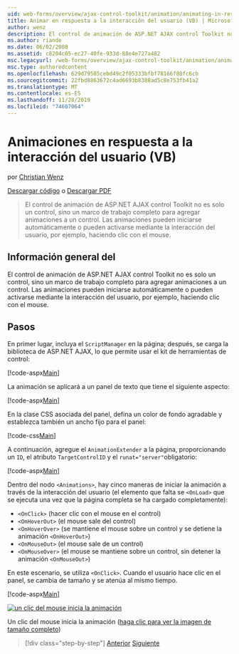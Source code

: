 ```yaml
---
uid: web-forms/overview/ajax-control-toolkit/animation/animating-in-response-to-user-interaction-vb
title: Animar en respuesta a la interacción del usuario (VB) | Microsoft Docs
author: wenz
description: El control de animación de ASP.NET AJAX control Toolkit no es solo un control, sino un marco de trabajo completo para agregar animaciones a un control. Las animaciones pueden estrella...
ms.author: riande
ms.date: 06/02/2008
ms.assetid: c8204c05-ec27-40fe-933d-88e4e727a482
msc.legacyurl: /web-forms/overview/ajax-control-toolkit/animation/animating-in-response-to-user-interaction-vb
msc.type: authoredcontent
ms.openlocfilehash: 629d79505cebd49c2f05333bfbf78166f80fc6cb
ms.sourcegitcommit: 22fbd8863672c4ad6693b8388ad5c8e753fb41a2
ms.translationtype: MT
ms.contentlocale: es-ES
ms.lasthandoff: 11/28/2019
ms.locfileid: "74607064"
---
```

# <a name="animating-in-response-to-user-interaction-vb"></a>Animaciones en respuesta a la interacción del usuario (VB)

por [Christian Wenz](https://github.com/wenz)

[Descargar código](https://download.microsoft.com/download/f/9/a/f9a26acd-8df4-4484-8a18-199e4598f411/Animation6.vb.zip) o [Descargar PDF](https://download.microsoft.com/download/6/7/1/6718d452-ff89-4d3f-a90e-c74ec2d636a3/animation6VB.pdf)

> El control de animación de ASP.NET AJAX control Toolkit no es solo un control, sino un marco de trabajo completo para agregar animaciones a un control. Las animaciones pueden iniciarse automáticamente o pueden activarse mediante la interacción del usuario, por ejemplo, haciendo clic con el mouse.

## <a name="overview"></a>Información general del

El control de animación de ASP.NET AJAX control Toolkit no es solo un control, sino un marco de trabajo completo para agregar animaciones a un control. Las animaciones pueden iniciarse automáticamente o pueden activarse mediante la interacción del usuario, por ejemplo, haciendo clic con el mouse.

## <a name="steps"></a>Pasos

En primer lugar, incluya el `ScriptManager` en la página; después, se carga la biblioteca de ASP.NET AJAX, lo que permite usar el kit de herramientas de control:

[!code-aspx[Main](animating-in-response-to-user-interaction-vb/samples/sample1.aspx)]

La animación se aplicará a un panel de texto que tiene el siguiente aspecto:

[!code-aspx[Main](animating-in-response-to-user-interaction-vb/samples/sample2.aspx)]

En la clase CSS asociada del panel, defina un color de fondo agradable y establezca también un ancho fijo para el panel:

[!code-css[Main](animating-in-response-to-user-interaction-vb/samples/sample3.css)]

A continuación, agregue el `AnimationExtender` a la página, proporcionando un `ID`, el atributo `TargetControlID` y el `runat="server"`obligatorio:

[!code-aspx[Main](animating-in-response-to-user-interaction-vb/samples/sample4.aspx)]

Dentro del nodo `<Animations>`, hay cinco maneras de iniciar la animación a través de la interacción del usuario (el elemento que falta se `<OnLoad>` que se ejecuta una vez que la página completa se ha cargado completamente):

- `<OnClick>` (hacer clic con el mouse en el control)
- `<OnHoverOut>` (el mouse sale del control)
- `<OnHoverOver>` (se mantiene el mouse sobre un control y se detiene la animación `<OnHoverOut>`)
- `<OnMouseOut>` (el mouse sale de un control)
- `<OnMouseOver>` (el mouse se mantiene sobre un control, sin detener la animación `<OnMouseOut>`)

En este escenario, se utiliza `<OnClick>`. Cuando el usuario hace clic en el panel, se cambia de tamaño y se atenúa al mismo tiempo.

[!code-aspx[Main](animating-in-response-to-user-interaction-vb/samples/sample5.aspx)]

[![un clic del mouse inicia la animación](animating-in-response-to-user-interaction-vb/_static/image2.png)](animating-in-response-to-user-interaction-vb/_static/image1.png)

Un clic del mouse inicia la animación ([haga clic para ver la imagen de tamaño completo](animating-in-response-to-user-interaction-vb/_static/image3.png))

> [!div class="step-by-step"]
> [Anterior](picking-one-animation-out-of-a-list-vb.md)
> [Siguiente](disabling-actions-during-animation-vb.md)
